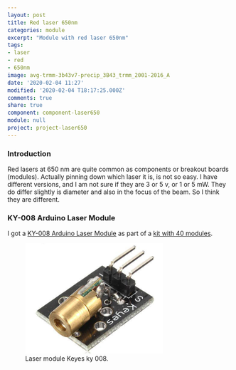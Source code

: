 ```yaml
---
layout: post
title: Red laser 650nm
categories: module
excerpt: "Module with red laser 650nm"
tags:
- laser
- red
- 650nm
image: avg-trmm-3b43v7-precip_3B43_trmm_2001-2016_A
date: '2020-02-04 11:27'
modified: '2020-02-04 T18:17:25.000Z'
comments: true
share: true
component: component-laser650
module: null
project: project-laser650
---
```

<script src="https://karttur.github.io/common/assets/js/karttur/togglediv.js"></script>

### Introduction

Red lasers at 650 nm are quite common as components or breakout boards (modules). Actually pinning down which laser it is, is not so easy. I have different versions, and I am not sure if they are 3 or 5 v, or 1 or 5 mW. They do differ slightly is diameter and also in the focus of the beam. So I think they are different.

### KY-008 Arduino Laser Module

I got a [KY-008 Arduino Laser Module](https://arduinomodules.info/ky-008-laser-transmitter-module/) as part of a [kit with 40 modules](https://rydepier.wordpress.com/2015/06/13/list-of-keyes-boardssensors-for-arduino/).

<figure>
<img src="../../images/ky008_laser_module.png">
<figcaption> Laser module Keyes ky 008. </figcaption>
</figure>
